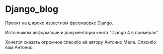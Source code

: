 # Django_blog
Проект на широко известном фреемворке Django.

Источником информации и документации книга "Django 4 в примерах"

Хочется сказать огромное спасибо её автору Антонио Меле.
Спасибо вам Антонио.
